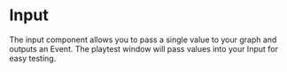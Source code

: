 # Input

The input component allows you to pass a single value to your graph and outputs an Event. The playtest window will pass values into your Input for easy testing.
